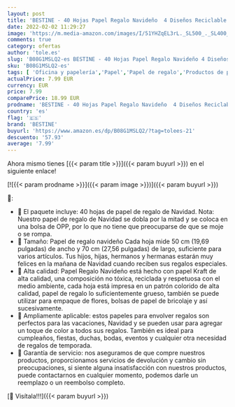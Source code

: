 ```yaml
---
layout: post
title: 'BESTINE - 40 Hojas Papel Regalo Navideño  4 Diseños Reciclable kraft Papel de Envoltura de Regalos Navidad para Cumpleaños Aniversario Año Nuevo Boda y Regalos Navidad  70 x 50 cm / 27 6 x 19 7 pulgadas A '
date: 2022-02-02 11:29:27
image: 'https://m.media-amazon.com/images/I/51YHZqEL3rL._SL500_._SL400_.jpg'
comments: true
category: ofertas
author: 'tole.es'
slug: 'B08G1MSLQ2-es BESTINE - 40 Hojas Papel Regalo Navideño 4 Diseños...'
sku: 'B08G1MSLQ2-es'
tags: [ 'Oficina y papelería','Papel','Papel de regalo','Productos de papel para oficina','bestine','navidad', ]
actualPrice: 7.99 EUR
currency: EUR
price: 7.99
comparePrice: 18.99 EUR
prodname: 'BESTINE - 40 Hojas Papel Regalo Navideño  4 Diseños Reciclable kraft Papel de Envoltura de Regalos Navidad para Cumpleaños Aniversario Año Nuevo Boda y Regalos Navidad  70 x 50 cm / 27 6 x 19 7 pulgadas A '
country: 'es'
flag: '🇪🇸'
brand: 'BESTINE'
buyurl: 'https://www.amazon.es/dp/B08G1MSLQ2/?tag=tolees-21'
descuento: '57.93'
average: '7.99'
---
```


Ahora mismo tienes [{{< param title >}}]({{< param buyurl >}}) en el siguiente enlace!

[![{{< param prodname >}}]({{< param image >}})]({{< param buyurl >}})

🔎:

- 🤶 El paquete incluye: 40 hojas de papel de regalo de Navidad. Nota: Nuestro papel de regalo de Navidad se dobla por la mitad y se coloca en una bolsa de OPP, por lo que no tiene que preocuparse de que se moje o se rompa.
- 🤶 Tamaño: Papel de regalo navideño Cada hoja mide 50 cm (19,69 pulgadas) de ancho y 70 cm (27,56 pulgadas) de largo, suficiente para varios artículos. Tus hijos, hijas, hermanos y hermanas estarán muy felices en la mañana de Navidad cuando reciben sus regalos especiales.
- 🤶 Alta calidad: Papel Regalo Navideño está hecho con papel Kraft de alta calidad, una composición no tóxica, reciclada y respetuosa con el medio ambiente, cada hoja está impresa en un patrón colorido de alta calidad, papel de regalo lo suficientemente grueso, también se puede utilizar para empaque de flores, bolsas de papel de bricolaje y así sucesivamente.
- 🤶 Ampliamente aplicable: estos papeles para envolver regalos son perfectos para las vacaciones, Navidad y se pueden usar para agregar un toque de color a todos sus regalos. También es ideal para cumpleaños, fiestas, duchas, bodas, eventos y cualquier otra necesidad de regalos de temporada.
- 🤶 Garantía de servicio: nos aseguramos de que compre nuestros productos, proporcionamos servicios de devolución y cambio sin preocupaciones, si siente alguna insatisfacción con nuestros productos, puede contactarnos en cualquier momento, podemos darle un reemplazo o un reembolso completo.

[🛒 Visítala!!!]({{< param buyurl >}})
